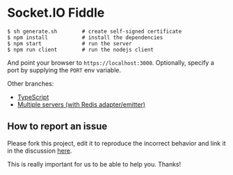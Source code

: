 
# Socket.IO Fiddle

```
$ sh generate.sh        # create self-signed certificate
$ npm install           # install the dependencies
$ npm start             # run the server
$ npm run client        # run the nodejs client
```

And point your browser to `https://localhost:3000`. Optionally, specify a port by supplying the `PORT` env variable.

Other branches:

- [TypeScript](https://github.com/socketio/socket.io-fiddle/tree/typescript)
- [Multiple servers (with Redis adapter/emitter)](https://github.com/socketio/socket.io-fiddle/tree/multiple-servers)

## How to report an issue

Please fork this project, edit it to reproduce the incorrect behavior and link it in the discussion [here](https://github.com/socketio/socket.io/discussions/new).

This is really important for us to be able to help you. Thanks!
